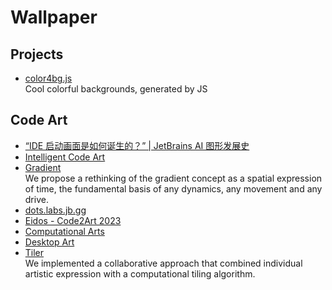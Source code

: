 # Wallpaper

## Projects

- [color4bg.js](https://github.com/winterx/color4bg.js)
  <br/>Cool colorful backgrounds, generated by JS

## Code Art

- [“IDE 启动画面是如何诞生的？” | JetBrains AI 图形发展史](https://mp.weixin.qq.com/s/0HXmHpb658DvSQpAZUQWew)
- [Intelligent Code Art](https://blog.jetbrains.com/blog/2020/09/29/intelligent-code-art/)
- [Gradient](https://gradient-public.labs.jb.gg/)
  <br/>We propose a rethinking of the gradient concept as a spatial expression of time, the fundamental basis of any
  dynamics, any movement and any drive.
- [dots.labs.jb.gg](https://dots.labs.jb.gg/)
- [Eidos - Code2Art 2023](https://code2art.jetbrains.com/)
- [Computational Arts](https://cai.jetbrains.com/)
- [Desktop Art](https://www.jetbrains.com/company/brand/desktop-art/)
- [Tiler](https://tiler.labs.jb.gg/)
  <br/>We implemented a collaborative approach that combined individual artistic expression with a computational tiling
  algorithm.